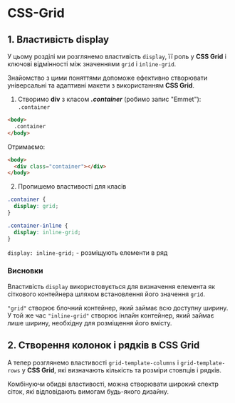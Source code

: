 # CSS-Grid

## 1. Властивість display

У цьому розділі ми розглянемо властивість `display`, її роль у **CSS Grid** і ключові відмінності між значеннями `grid` і `inline-grid`.

Знайомство з цими поняттями допоможе ефективно створювати універсальні та адаптивні макети з використанням **CSS Grid**.

1.  Створимо **div** з класом **_.container_** (робимо запис "Emmet"):
    `.container`

```html
<body>
  .container
</body>
```

Отримаємо:

```html
<body>
  <div class="container"></div>
</body>
```

2. Пропишемо властивості для класів

```css
.container {
  display: grid;
}

.container-inline {
  display: inline-grid;
}
```

`display: inline-grid;` - розміщують елементи в ряд

### Висновки

Властивість `display` використовується для визначення елемента як сіткового контейнера шляхом встановлення його значення `grid`.

`"grid"` створює блочний контейнер, який займає всю доступну ширину. У той же час `"inline-grid"` створює інлайн контейнер, який займає лише ширину, необхідну для розміщення його вмісту.

## 2. Створення колонок і рядків в CSS Grid

А тепер розглянемо властивості `grid-template-columns` і `grid-template-rows` у **CSS Grid**, які визначають кількість та розміри стовпців і рядків.

Комбінуючи обидві властивості, можна створювати широкий спектр сіток, які відповідають вимогам будь-якого дизайну.
